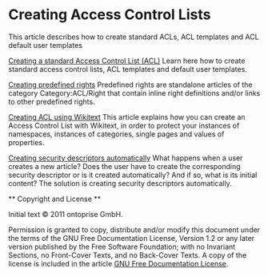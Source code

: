 # Creating Access Control Lists
This article describes how to create standard ACLs, ACL templates and ACL default user templates 

[Creating a standard Access Control List (ACL)](CreatingAStandardAccessControlList_ACL_.md) Learn here how to create standard access control lists, ACL templates and default user templates.

[Creating predefined rights](CreatingPredefinedRights.md) Predefined rights are standalone articles of the category Category:ACL/Right that contain inline right definitions and/or links to other predefined rights.

[Creating ACL using Wikitext](CreatingACLUsingWikitext.md) This article explains how you can create an Access Control List with Wikitext, in order to protect your instances of namespaces, instances of categories, single pages and values of properties.

[Creating security descriptors automatically](CreatingSecurityDescriptorsAutomatically.md) What happens when a user creates a new article? Does the user have to create the corresponding security descriptor or is it created automatically? And if so, what is its initial content? The solution is creating security descriptors automatically. 

** Copyright and License **

Initial text © 2011 ontoprise GmbH.

Permission is granted to copy, distribute and/or modify this document under the terms of the GNU Free Documentation License, Version 1.2 or any later version published by the Free Software Foundation; with no Invariant Sections, no Front-Cover Texts, and no Back-Cover Texts. A copy of the license is included in the article [GNU Free Documentation License](http://www.gnu.org/licenses/fdl.html).
